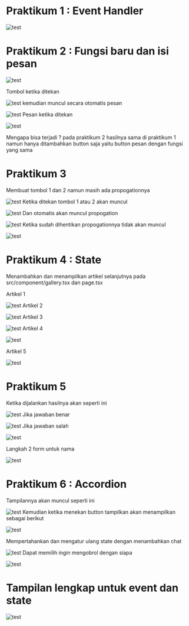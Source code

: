 # Praktikum 1 : Event Handler

![test](/04-event-dan-state/src/1.png)

# Praktikum 2 : Fungsi baru dan isi pesan

![test](/04-event-dan-state/src/2.png)

Tombol ketika ditekan

![test](/04-event-dan-state/src/3.png)
kemudian muncul secara otomatis pesan

![test](/04-event-dan-state/src/4.png)
Pesan ketika ditekan

![test](/04-event-dan-state/src/5.png)

Mengapa bisa terjadi ?
pada praktikum 2 hasilnya sama di praktikum 1 namun hanya ditambahkan button saja yaitu button pesan dengan fungsi yang sama

# Praktikum 3 
Membuat tombol 1 dan 2 namun masih ada propogationnya

![test](/04-event-dan-state/src/6.png)
Ketika ditekan tombol 1 atau 2 akan muncul

![test](/04-event-dan-state/src/7.png)
Dan otomatis akan muncul propogation

![test](/04-event-dan-state/src/8.png)
Ketika sudah dihentikan propogationnya tidak akan muncul 

![test](/04-event-dan-state/src/9.png)

# Praktikum 4 : State
Menambahkan dan menampilkan artikel selanjutnya pada src/component/gallery.tsx dan page.tsx

Artikel 1

![test](/04-event-dan-state/src/10.png)
Artikel 2

![test](/04-event-dan-state/src/11artikel2.png)
Artikel 3

![test](/04-event-dan-state/src/11artikel3.png)
Artikel 4

![test](/04-event-dan-state/src/11artikel4.png)

Artikel 5

![test](/04-event-dan-state/src/11artikel5.png)

# Praktikum 5
Ketika dijalankan hasilnya akan seperti ini

![test](/04-event-dan-state/src/tebak1.png)
Jika jawaban benar
 
![test](/04-event-dan-state/src/tebak2.png)
Jika jawaban salah

![test](/04-event-dan-state/src/tebak3.png)

Langkah 2 form untuk nama

![test](/04-event-dan-state/src/nama.png)

# Praktikum 6 : Accordion
Tampilannya akan muncul seperti ini

![test](/04-event-dan-state/src/acordion1.png)
Kemudian ketika menekan button tampilkan akan menampilkan sebagai berikut

![test](/04-event-dan-state/src/acordion2.png)

Mempertahankan dan mengatur ulang state dengan menambahkan chat

![test](/04-event-dan-state/src/chat1.png)
Dapat memilih ingin mengobrol dengan siapa 

![test](/04-event-dan-state/src/chat2.png)

# Tampilan lengkap untuk event dan state

![test](/04-event-dan-state/src/hasil.png)